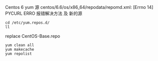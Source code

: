 
Centos 6 yum 源 centos/6.6/os/x86_64/repodata/repomd.xml: [Errno 14] PYCURL ERRO 报错解决方法 及 新的源   



`cd /etc/yum.repos.d/`  
`ll`  

replace CentOS-Base.repo  

`yum clean all`  
`yum makecache`  
`yum repolist`   

